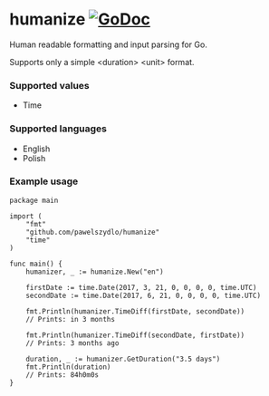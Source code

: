 # humanize [![GoDoc](https://godoc.org/github.com/pawelszydlo/humanize?status.svg)](https://godoc.org/github.com/pawelszydlo/humanize)
Human readable formatting and input parsing for Go. 

Supports only a simple \<duration> \<unit> format.

### Supported values
* Time

### Supported languages
* English
* Polish

### Example usage

```golang
package main
  
import (
    "fmt"
    "github.com/pawelszydlo/humanize"
    "time"
)

func main() {
    humanizer, _ := humanize.New("en")

    firstDate := time.Date(2017, 3, 21, 0, 0, 0, 0, time.UTC)
    secondDate := time.Date(2017, 6, 21, 0, 0, 0, 0, time.UTC)

    fmt.Println(humanizer.TimeDiff(firstDate, secondDate))
    // Prints: in 3 months

    fmt.Println(humanizer.TimeDiff(secondDate, firstDate))
    // Prints: 3 months ago

    duration, _ := humanizer.GetDuration("3.5 days")
    fmt.Println(duration)
    // Prints: 84h0m0s 
}
```